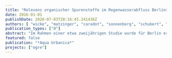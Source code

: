 ```yaml
---
title: "Relevanz organischer Spurenstoffe im Regenwasserabfluss Berlins"
date: 2016-01-01
publishDate: 2020-07-03T20:16:45.241436Z
authors: [ "wicke", "matzinger", "caradot", "sonnenberg", "schubert", "von Seggern, D.", "Heinzmann, B.", "rouault" ]
publication_types: ["0"]
abstract: "Im Rahmen einer etwa zweijährigen Studie wurde für Berlin erstmals das Ausmaß der Belastung von Regenabfluss mit Spurenstoffen durch ein einjähriges Monitoringprogramm in Einzugsgebieten unterschiedlicher Stadtstrukturtypen (Altbau, Neubau, Gewerbe, Einfamilienhäuser, Straßen) untersucht. Insgesamt wurden über 90 volumenproportionale Mischproben auf etwa 100 Spurenstoffe analysiert (z.B. Phthalate, Pestizide/Biozide, Flammschutzmittel, PAK, Schwermetalle), von denen ein Großteil (>70) detektiert wurde. Die höchsten Konzentrationen an organischen Spuren- stoffen wurden für Phthalate gefunden (DIDP+DINP: Ø 12 µg/L), während Schwermetalle von Zink dominiert wurden (Ø 950 µg/L). Für die Mehrzahl der Stoffe gab es dabei signifikante Unterschiede zwischen den Stadtstrukturen. In einem Fließgewässer genommene Proben zeigen, dass für einige Substanzen (z.B. DEHP, Carbendazim, einige PAK) Umweltqualitätsnormen im Gewässer bei Regen überschritten werden können. Eine Hochrechnung der über das Regenwasser in die Gewässer gelangenden Spurenstofffrachten für Gesamt-Berlin hat ergeben, dass Frachten regenwasserbürtiger Spurenstoffe in der gleichen Größenordnung wie schmutzwasserbürtige Spurenstoffe liegen können."
featured: false
publication: "*Aqua Urbanica*"
projects: ["ogre"]
---
```


